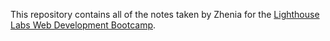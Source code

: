 This repository contains all of the notes taken by Zhenia for the [Lighthouse Labs Web Development Bootcamp](https://www.lighthouselabs.ca/en/web-development-bootcamp).